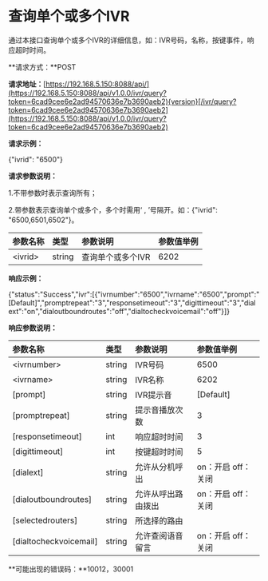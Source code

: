 # 查询单个或多个IVR

通过本接口查询单个或多个IVR的详细信息，如：IVR号码，名称，按键事件，响应超时时间。

**请求方式：**POST

**请求地址：**[https://192.168.5.150:8088/api/](https://192.168.5.150:8088/api/v1.0.0/ivr/query?token=6cad9cee6e2ad94570636e7b3690aeb2){version}[/ivr/query?token=6cad9cee6e2ad94570636e7b3690aeb2](https://192.168.5.150:8088/api/v1.0.0/ivr/query?token=6cad9cee6e2ad94570636e7b3690aeb2)

**请求示例：**

{"ivrid": "6500"}

**请求参数说明：**

1.不带参数时表示查询所有；

2.带参数表示查询单个或多个，多个时需用‘ , ’号隔开。如：{"ivrid": "6500,6501,6502"}。

| 参数名称 | 类型 | 参数说明 | 参数值举例 |
| :--- | :--- | :--- | :--- |
| &lt;ivrid&gt; | string | 查询单个或多个IVR | 6202 |

**响应示例：**

{"status":"Success","ivr":\[{"ivrnumber":"6500","ivrname":"6500","prompt":"\[Default\]","promptrepeat":"3","responsetimeout":"3","digittimeout":"3","dialext":"on","dialoutboundroutes":"off","dialtocheckvoicemail":"off"}\]}

**响应参数说明：**

| 参数名称 | 类型 | 参数说明 | 参数值举例 |
| :--- | :--- | :--- | :--- |
| &lt;ivrnumber&gt; | string | IVR号码 | 6500 |
| &lt;ivrname&gt; | string | IVR名称 | 6202 |
| \[prompt\] | string | IVR提示音 | \[Default\] |
| \[promptrepeat\] | string | 提示音播放次数 | 3 |
| \[responsetimeout\] | int | 响应超时时间 | 3 |
| \[digittimeout\] | int | 按键超时时间 | 5 |
| \[dialext\] | string | 允许从分机呼出 | on：开启 off：关闭 |
| \[dialoutboundroutes\] | string | 允许从呼出路由拨出 | on：开启 off：关闭 |
| \[selectedrouters\] | string | 所选择的路由 |  |
| \[dialtocheckvoicemail\] | string | 允许查阅语音留言 | on：开启 off：关闭 |

**可能出现的错误码：**10012，30001

